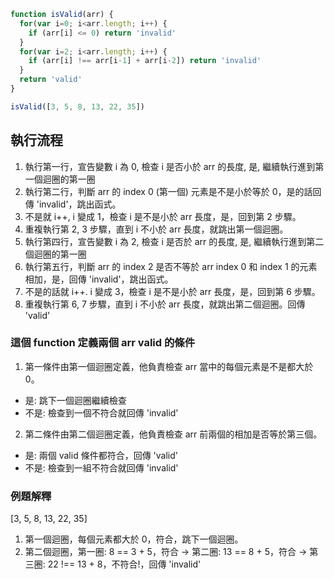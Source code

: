 ``` js
function isValid(arr) {
  for(var i=0; i<arr.length; i++) {
    if (arr[i] <= 0) return 'invalid'
  }
  for(var i=2; i<arr.length; i++) {
    if (arr[i] !== arr[i-1] + arr[i-2]) return 'invalid'
  }
  return 'valid'
}

isValid([3, 5, 8, 13, 22, 35])
```

## 執行流程
1. 執行第一行，宣告變數 i 為 0, 檢查 i 是否小於 arr 的長度, 是, 繼續執行進到第一個迴圈的第一圈
2. 執行第二行，判斷 arr 的 index 0 (第一個) 元素是不是小於等於 0，是的話回傳 'invalid'，跳出函式。
3. 不是就 i++, i 變成 1，檢查 i 是不是小於 arr 長度，是，回到第 2 步驟。
4. 重複執行第 2, 3 步驟，直到 i 不小於 arr 長度，就跳出第一個迴圈。
5. 執行第四行，宣告變數 i 為 2, 檢查 i 是否於 arr 的長度, 是, 繼續執行進到第二個迴圈的第一圈
6. 執行第五行，判斷 arr 的 index 2 是否不等於 arr index 0 和 index 1 的元素相加，是，回傳 'invalid'，跳出函式。
7. 不是的話就 i++. i 變成 3，檢查 i 是不是小於 arr 長度，是，回到第 6 步驟。
8. 重複執行第 6, 7 步驟，直到 i 不小於 arr 長度，就跳出第二個迴圈。回傳 'valid'

### 這個 function 定義兩個 arr valid 的條件
1. 第一條件由第一個迴圈定義，他負責檢查 arr 當中的每個元素是不是都大於 0。
  - 是:   跳下一個迴圈繼續檢查
  - 不是: 檢查到一個不符合就回傳 'invalid'
2. 第二條件由第二個迴圈定義，他負責檢查 arr 前兩個的相加是否等於第三個。
  - 是:   兩個 valid 條件都符合，回傳 'valid'
  - 不是: 檢查到一組不符合就回傳 'invalid'

### 例題解釋
[3, 5, 8, 13, 22, 35] 
1. 第一個迴圈，每個元素都大於 0，符合，跳下一個迴圈。
2. 第二個迴圈，第一圈: 8 == 3 + 5，符合 -> 第二圈: 13 == 8 + 5，符合 -> 第三圈: 22 !== 13 + 8，不符合!，回傳 'invalid'
